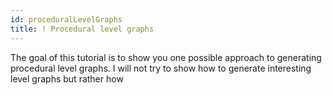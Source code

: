 ```yaml
---
id: proceduralLevelGraphs
title: ! Procedural level graphs
---
```


The goal of this tutorial is to show you one possible approach to generating procedural level graphs. I will not try to show how to generate interesting level graphs but rather how 